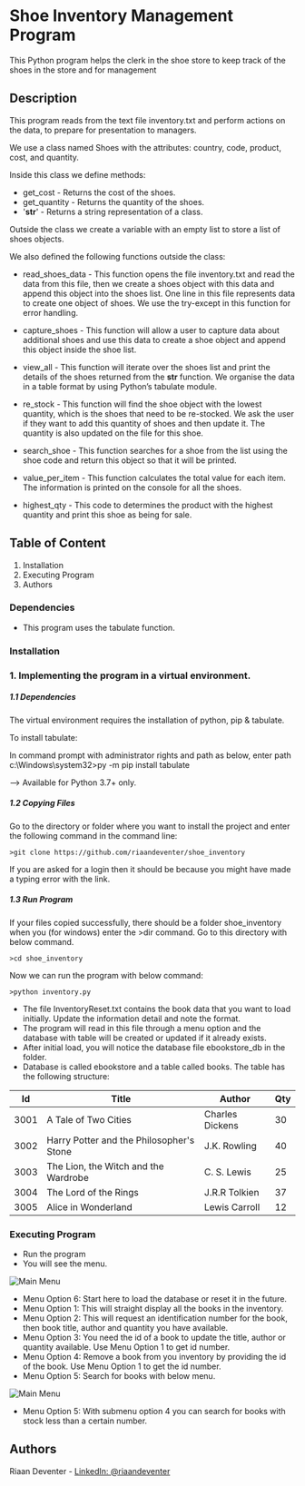 # Shoe Inventory Management Program

This Python program helps the clerk in the shoe store to keep track of the shoes in the store and for management

## Description

This program reads from the text file inventory.txt and perform actions on the data, to prepare for presentation to managers.

We use a class named Shoes with the attributes: country, code, product, cost, and quantity.

Inside this class we define methods:
* get_cost - Returns the cost of the shoes.
* get_quantity - Returns the quantity of the shoes.
* '__str__' - Returns a string representation of a class.

Outside the class we create a variable with an empty list to store a list of shoes objects.

We also defined the following functions outside the class:

* read_shoes_data - This function opens the file inventory.txt and read the data from this file, 
      then we create a shoes object with this data and append this object into the shoes list. 
      One line in this file represents data to create one object of shoes. 
      We use the try-except in this function for error handling. 

* capture_shoes - This function will allow a user to capture data about additional shoes and use this data to 
      create a shoe object and append this object inside the shoe list.

* view_all - This function will iterate over the shoes list and print the details of the shoes returned from the __str__ function. 
      We organise the data in a table format by using Python’s tabulate module.
      
* re_stock - This function will find the shoe object with the lowest quantity, which is the shoes that need to be re-stocked. 
      We ask the user if they want to add this quantity of shoes and then update it. 
      The quantity is also updated on the file for this shoe.

* search_shoe - This function searches for a shoe from the list using the shoe code and return this object so that it will be printed.

* value_per_item - This function calculates the total value for each item. 
      The information is printed on the console for all the shoes.
      
* highest_qty - This code to determines the product with the highest quantity and print this shoe as being for sale.

## Table of Content
1. Installation
2. Executing Program
3. Authors

### Dependencies

* This program uses the tabulate function.

### Installation

### 1.  Implementing the program in a virtual environment.

##### 1.1   Dependencies

The virtual environment requires the installation of python, pip & tabulate.

To install tabulate:

In command prompt with administrator rights and path as below, enter
path c:\Windows\system32>py -m pip install tabulate

--> Available for Python 3.7+ only.

##### 1.2   Copying Files

Go to the directory or folder where you want to install the project and enter the following command in the command line:
```
>git clone https://github.com/riaandeventer/shoe_inventory
```
If you are asked for a login then it should be because you might have made a typing error with the link.

##### 1.3   Run Program

If your files copied successfully, there should be a folder shoe_inventory when you (for windows) enter the >dir command.
Go to this directory with below command.
```
>cd shoe_inventory
```
Now we can run the program with below command:
```
>python inventory.py
```

* The file InventoryReset.txt contains the book data that you want to load initially. Update the information detail and note the format.
* The program will read in this file through a menu option and the database with table will be created or updated if it already exists.
* After initial load, you will notice the database file ebookstore_db in the folder.
* Database is called ebookstore and a table called books. The table has the following structure:

|Id     | Title                                     | Author             | Qty  |
|-------|-------------------------------------------|--------------------|------|
|3001   | A Tale of Two Cities                      | Charles Dickens    | 30   |
|3002   | Harry Potter and the Philosopher's Stone  | J.K. Rowling       | 40   |
|3003   | The Lion, the Witch and the Wardrobe      | C. S. Lewis        | 25   |
|3004   | The Lord of the Rings                     | J.R.R Tolkien      | 37   |
|3005   | Alice in Wonderland                       | Lewis Carroll      | 12   |

### Executing Program

* Run the program
* You will see the menu.

![Main Menu](/images/1.jpg)

* Menu Option 6: Start here to load the database or reset it in the future.
* Menu Option 1: This will straight display all the books in the inventory.
* Menu Option 2: This will request an identification number for the book, then book title, author and quantity you have available.
* Menu Option 3: You need the id of a book to update the title, author or quantity available. Use Menu Option 1 to get id number.
* Menu Option 4: Remove a book from you inventory by providing the id of the book. Use Menu Option 1 to get the id number.
* Menu Option 5: Search for books with below menu.

![Main Menu](/images/2.jpg)

* Menu Option 5: With submenu option 4 you can search for books with stock less than a certain number.

## Authors

Riaan Deventer  - [LinkedIn: @riaandeventer](https://www.linkedin.com/in/riaandeventer/)
